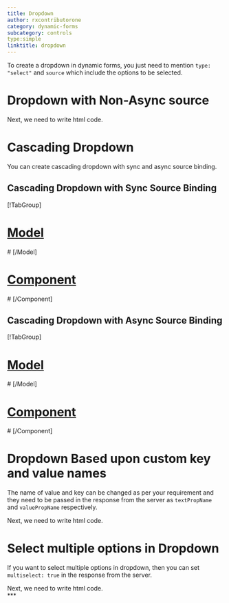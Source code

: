 ```yaml
---
title: Dropdown
author: rxcontributorone
category: dynamic-forms
subcategory: controls
type:simple
linktitle: dropdown
---
```


<div class="title-bar"><p>

To create a dropdown in dynamic forms, you just need to mention `type: "select"` and `source` which include the options to be selected.</p></div>

# Dropdown with Non-Async source
<div component="app-code" key="dropdown-static-component"></div> 
Next, we need to write html code.
<div component="app-code" key="dropdown-static-html"></div> 
<div component="app-example-runner" ref-component="app-dropdown-static"></div>

# Cascading Dropdown

You can create cascading dropdown with sync and async source binding.

## Cascading Dropdown with Sync Source Binding

<div component="app-tabs" key="sync"></div>

[!TabGroup]
# [Model](#tab\syncmodel)
<div component="app-code" key="dropdown-sync-model"></div> 
# [/Model]

# [Component](#tab\synccomponent)
<div component="app-code" key="dropdown-sync-component"></div> 
# [/Component]

<div component="app-code" key="dropdown-sync-html"></div> 
<div component="app-example-runner" ref-component="app-dropdown-sync"></div>

## Cascading Dropdown with Async Source Binding

<div component="app-tabs" key="async"></div>

[!TabGroup]
# [Model](#tab\asyncmodel)
<div component="app-code" key="dropdown-async-model"></div>
# [/Model]

# [Component](#tab\asynccomponent)
<div component="app-code" key="dropdown-async-component"></div> 
# [/Component]

<div component="app-code" key="dropdown-async-html"></div> 
<div component="app-example-runner" ref-component="app-dropdown-async"></div>

# Dropdown Based upon custom key and value names
The name of value and key can be changed as per your requirement and they need to be passed in the response from the server as `textPropName` and `valuePropName` respectively.

<div component="app-code" key="dropdown-value-component"></div> 
Next, we need to write html code.
<div component="app-code" key="dropdown-value-html"></div> 
<div component="app-example-runner" ref-component="app-dropdown-value"></div>


# Select multiple options in Dropdown

If you want to select multiple options in dropdown, then you can set `multiselect: true` in the response from the server.

<div component="app-code" key="dropdown-multiselect-component"></div> 
Next, we need to write html code.
<div component="app-code" key="dropdown-multiselect-html"></div> 
<div component="app-example-runner" ref-component="app-dropdown-multiselect"></div>
***